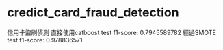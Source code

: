 # credict_card_fraud_detection
 信用卡盜刷偵測
 直接使用catboost test f1-score: 0.7945589782
 經過SMOTE test f1-score: 0.978836571
